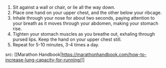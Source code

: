 
1. Sit against a wall or chair, or lie all the way down.
2. Place one hand on your upper chest, and the other below your ribcage.
3. Inhale through your nose for about two seconds, paying attention to your breath as it moves through your abdomen, making your stomach rise.
4. Tighten your stomach muscles as you breathe out, exhaling through pursed lips. Keep the hand on your upper chest still. 
5. Repeat for 5-10 minutes, 3-4 times a day. 

src: [[Marathon Handbook|https://marathonhandbook.com/how-to-increase-lung-capacity-for-running/]]